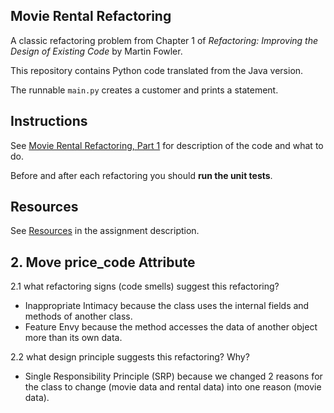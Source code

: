 ## Movie Rental Refactoring

A classic refactoring problem from Chapter 1 of
_Refactoring: Improving the Design of Existing Code_ by Martin Fowler.  

This repository contains Python code translated from the Java version.

The runnable `main.py` creates a customer and prints a statement.


## Instructions

See [Movie Rental Refactoring, Part 1](https://cpske.github.io/ISP/assignment/movierental/movierental-part1) for description of the code and what to do.

Before and after each refactoring you should **run the unit tests**.

## Resources

See [Resources](https://cpske.github.io/ISP/assignment/movierental/movierental-part1#resources) in the assignment description.

## 2. Move price_code Attribute

2.1 what refactoring signs (code smells) suggest this refactoring?
- Inappropriate Intimacy because the class uses the internal fields and methods of another class.
- Feature Envy because the method accesses the data of another object more than its own data.

2.2 what design principle suggests this refactoring? Why?
- Single Responsibility Principle (SRP) because we changed 2 reasons for the class to change (movie data and rental data) into one reason (movie data).
